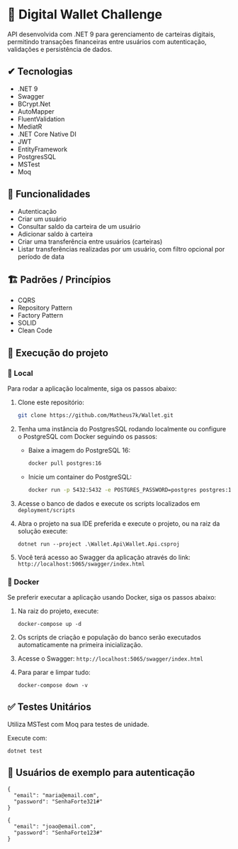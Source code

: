 # 🏧 Digital Wallet Challenge

API desenvolvida com .NET 9 para gerenciamento de carteiras digitais, permitindo transações financeiras entre usuários com autenticação, validações e persistência de dados.

## ✔ Tecnologias

- .NET 9
- Swagger
- BCrypt.Net
- AutoMapper
- FluentValidation
- MediatR
- .NET Core Native DI
- JWT
- EntityFramework
- PostgresSQL
- MSTest
- Moq

## 📝 Funcionalidades

* Autenticação
* Criar um usuário
* Consultar saldo da carteira de um usuário
* Adicionar saldo à carteira
* Criar uma transferência entre usuários (carteiras)
* Listar transferências realizadas por um usuário, com filtro opcional por período de data

## 🏗️ Padrões / Princípios

 - CQRS
 - Repository Pattern
 - Factory Pattern
 - SOLID
 - Clean Code

## 🚀 Execução do projeto

### 📍 Local
Para rodar a aplicação localmente, siga os passos abaixo:

1. Clone este repositório:

   ```bash
   git clone https://github.com/Matheus7k/Wallet.git
   ```

2. Tenha uma instância do PostgresSQL rodando localmente ou configure o PostgreSQL com Docker seguindo os passos:
    - Baixe a imagem do PostgreSQL 16:
        ```bash
        docker pull postgres:16
        ```
    - Inicie um container do PostgreSQL:
        ```bash
        docker run -p 5432:5432 -e POSTGRES_PASSWORD=postgres postgres:16
        ```

3. Acesse o banco de dados e execute os scripts localizados em `deployment/scripts`

4. Abra o projeto na sua IDE preferida e execute o projeto, ou na raiz da solução execute:
    ```
    dotnet run --project .\Wallet.Api\Wallet.Api.csproj
    ```

5. Você terá acesso ao Swagger da aplicação através do link: `http://localhost:5065/swagger/index.html`

### 🐳 Docker
Se preferir executar a aplicação usando Docker, siga os passos abaixo:

1. Na raiz do projeto, execute:
    ```
    docker-compose up -d
    ```

2. Os scripts de criação e população do banco serão executados automaticamente na primeira inicialização.

3. Acesse o Swagger: `http://localhost:5065/swagger/index.html`

4. Para parar e limpar tudo:
     ```
    docker-compose down -v
    ```

## ✅ Testes Unitários

Utiliza MSTest com Moq para testes de unidade.

Execute com:

```
dotnet test
```

## 👤 Usuários de exemplo para autenticação
  ```
  {
    "email": "maria@email.com",
    "password": "SenhaForte321#"
  }
  ```
  ```
  {
    "email": "joao@email.com",
    "password": "SenhaForte123#"
  }
  ```